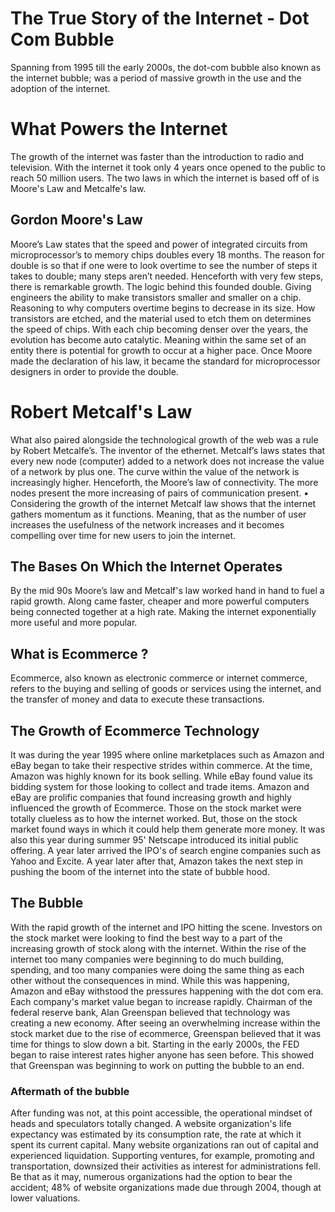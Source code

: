 # The True Story of the Internet - Dot Com Bubble 

Spanning from 1995 till the early 2000s, the dot-com bubble also known as the internet bubble; was a period of massive growth in the use and the adoption of the internet.


# What Powers the Internet

The growth of the internet was faster than the introduction to radio and television. With the internet it took only 4 years once opened to the public to reach 50 million users. 
The two laws in which the internet is based off of is Moore's Law and Metcalfe's law. 

## Gordon Moore's Law

Moore’s Law states that the speed and power of integrated circuits from microprocessor’s to memory chips doubles every 18 months. The reason for double is so that if one were to look overtime to see the number of steps it takes to double; many steps aren’t needed. Henceforth with very few steps, there is remarkable growth. The logic behind this founded double. Giving engineers the ability to make transistors smaller and smaller on a chip. Reasoning to why computers overtime begins to decrease in its size. 
How transistors are etched, and the material used to etch them on determines the speed of chips. With each chip becoming denser over the years, the evolution has become auto catalytic. Meaning within the same set of an entity there is potential for growth to occur at a higher pace. 
Once Moore made the declaration of his law, it became the standard for microprocessor designers in order to provide the double. 

# Robert Metcalf's Law 

What also paired alongside the technological growth of the web was a rule by Robert Metcalfe’s. The inventor of the ethernet. Metcalf’s laws states that every new node (computer) added to a network does not increase the value of a network by plus one. The curve within the value of the network is increasingly higher. Henceforth, the Moore’s law of connectivity. 
The more nodes present the more increasing of pairs of communication present. •	Considering the growth of the internet Metcalf law shows that the internet gathers momentum as it functions. Meaning, that as the number of user increases the usefulness of the network increases and it becomes compelling over time for new users to join the internet. 

## The Bases On Which the Internet Operates 
By the mid 90s Moore’s law and Metcalf's law worked hand in hand to fuel a rapid growth. Along came faster, cheaper and more powerful computers being connected together at a high rate. Making the internet exponentially more useful and more popular.

## What is Ecommerce ? 
Ecommerce, also known as electronic commerce or internet commerce, refers to the buying and selling of goods or services using the internet, and the transfer of money and data to execute these transactions.

## The Growth of Ecommerce Technology 
It was during the year 1995 where online marketplaces such as Amazon and eBay began to take their respective strides within commerce. 
At the time, Amazon was highly known for its book selling. While eBay found value its bidding system for those looking to collect and trade items. 
Amazon and eBay are prolific companies that found increasing growth and highly influenced the growth of Ecommerce. Those on the stock market were totally clueless as to how the internet worked.
But, those on the stock market found ways in which it could help them generate more money. It was also this year during summer 95' Netscape introduced its initial public offering. A year later arrived the IPO's of search engine companies such as Yahoo and Excite. 
A year later after that, Amazon takes the next step in pushing the boom of the internet into the state of bubble hood.

## The Bubble 

With the rapid growth of the internet and IPO hitting the scene. Investors on the stock market were looking to find the best way to a part of the increasing growth of stock along with the internet. Within the rise of the internet too many companies were beginning to do much building, spending, and too many companies were doing the same thing as each other without the consequences in mind. 
While this was happening, Amazon and eBay withstood the pressures happening with the dot com era. Each company's market value began to increase rapidly. Chairman of the federal reserve bank, Alan Greenspan believed that technology was creating a new economy. After seeing an overwhelming increase within the stock market due to the 
rise of ecommerce, Greenspan believed that it was time for things to slow down a bit. Starting in the early 2000s, the FED began to raise interest rates higher anyone has seen before. This showed that Greenspan was beginning to work on putting the bubble to an end. 
 
 ### Aftermath of the bubble 
 After funding was not, at this point accessible, the operational mindset of heads and speculators totally changed. A website organization's life expectancy was estimated by its consumption rate, the rate at which it spent its current capital. Many website organizations ran out of capital and experienced liquidation. Supporting ventures, for example, promoting and transportation, downsized their activities as interest for administrations fell. Be that as it may, numerous organizations had the option to bear the accident; 48% of website organizations made due through 2004, though at lower valuations.